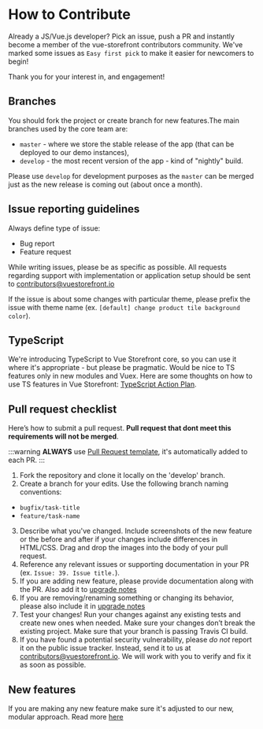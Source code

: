 # How to Contribute

Already a JS/Vue.js developer? Pick an issue, push a PR and instantly become a member of the vue-storefront contributors community. We've marked some issues as `Easy first pick` to make it easier for newcomers to begin!

Thank you for your interest in, and engagement!

## Branches

You should fork the project or create branch for new features.The main branches used by the core team are:

- `master` - where we store the stable release of the app (that can be deployed to our demo instances),
- `develop` - the most recent version of the app - kind of "nightly" build.

Please use `develop` for development purposes as the `master` can be merged just as the new release is coming out (about once a month).

## Issue reporting guidelines

Always define type of issue:

- Bug report
- Feature request

While writing issues, please be as specific as possible. All requests regarding support with implementation or application setup should be sent to [contributors@vuestorefront.io](mailto:contributors@vuestorefront.io)

If the issue is about some changes with particular theme, please prefix the issue with theme name (ex. `[default] change product tile background color`).

## TypeScript

We're introducing TypeScript to Vue Storefront core, so you can use it where it's appropriate - but please be pragmatic. Would be nice to TS features only in new modules and Vuex.
Here are some thoughts on how to use TS features in Vue Storefront: [TypeScript Action Plan](typescript.md).

## Pull request checklist

Here’s how to submit a pull request. **Pull request that dont meet this requirements will not be merged**.

:::warning
**ALWAYS** use [Pull Request template](https://github.com/DivanteLtd/vue-storefront/blob/master/PULL_REQUEST_TEMPLATE.md), it's automatically added to each PR.
:::

1. Fork the repository and clone it locally on the 'develop' branch.
2. Create a branch for your edits. Use the following branch naming conventions:

- `bugfix/task-title`
- `feature/task-name`

3. Describe what you've changed. Include screenshots of the new feature or the before and after if your changes include differences in HTML/CSS. Drag and drop the images into the body of your pull request.
4. Reference any relevant issues or supporting documentation in your PR (ex. `Issue: 39. Issue title.`).
5. If you are adding new feature, please provide documentation along with the PR. Also add it to [upgrade notes](https://github.com/DivanteLtd/vue-storefront/blob/master/doc/Upgrade%20notes.md)
6. If you are removing/renaming something or changing its behavior, please also include it in [upgrade notes](https://github.com/DivanteLtd/vue-storefront/blob/master/doc/Upgrade%20notes.md)
7. Test your changes! Run your changes against any existing tests and create new ones when needed. Make sure your changes don’t break the existing project. Make sure that your branch is passing Travis CI build.
8. If you have found a potential security vulnerability, please _do not_ report it on the public issue tracker. Instead, send it to us at [contributors@vuestorefront.io](mailto:contributors@vuestorefront.io). We will work with you to verify and fix it as soon as possible.

## New features

If you are making any new feature make sure it's adjusted to our new, modular approach. Read more [here](../modules/introduction.md)
